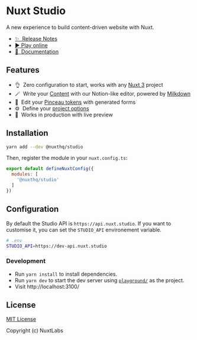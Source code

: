 # Nuxt Studio

<!-- [![npm version][npm-version-src]][npm-version-href]
[![npm downloads][npm-downloads-src]][npm-downloads-href]
[![Github Actions CI][github-actions-ci-src]][github-actions-ci-href]
[![Codecov][codecov-src]][codecov-href]
[![License][license-src]][license-href] -->

A new experience to build content-driven website with Nuxt.

- [✨ &nbsp;Release Notes](https://github.com/nuxtlabs/studio/releases)
- [▶️ Play online](https://nuxt.new/studio)
- [📖 &nbsp;Documentation](https://nuxt.studio)

## Features

- 👌&nbsp; Zero configuration to start, works with any [Nuxt 3](https://nuxt.com) project
- 🪄&nbsp; Write your [Content](https://content.nuxt.org) with our Notion-like editor, powered by [Milkdown](https://milkdown.dev)
- 🎨&nbsp; Edit your [Pinceau tokens](https://pinceau.dev) with generated forms
- ⚙️&nbsp; Define your [project options](https://nuxt.com/docs/guide/directory-structure/app-config)
- 🚀&nbsp; Works in production with live preview

## Installation

```bash
yarn add --dev @nuxthq/studio
```

Then, register the module in your `nuxt.config.ts`:

```js
export default defineNuxtConfig({
  modules: [
    '@nuxthq/studio'
  ]
})
```

## Configuration

By default the Studio API is `https://api.nuxt.studio`. If you want to customise it, you can set the `STUDIO_API` environement variable.

```bash
# .env
STUDIO_API=https://dev-api.nuxt.studio
```

### Development

- Run `yarn install` to install dependencies.
- Run `yarn dev` to start the dev server using [`playground/`](./playground/) as the project.
- Visit http://localhost:3100/

## License

[MIT License](./LICENSE)

Copyright (c) NuxtLabs

<!-- Badges -->
[npm-version-src]: https://img.shields.io/npm/v/@nuxthq/studio/latest.svg
[npm-version-href]: https://npmjs.com/package/@nuxthq/studio

[npm-downloads-src]: https://img.shields.io/npm/dm/@nuxthq/studio.svg
[npm-downloads-href]: https://npmjs.com/package/@nuxthq/studio

[github-actions-ci-src]: https://github.com/nuxtlabs/studio/workflows/studio/badge.svg
[github-actions-ci-href]: https://github.com/nuxtlabs/studio/actions/workflows/studio.yml

[codecov-src]: https://img.shields.io/codecov/c/github/@nuxthq/studio.svg
[codecov-href]: https://codecov.io/gh/@nuxthq/studio

[license-src]: https://img.shields.io/npm/l/@nuxthq/studio.svg
[license-href]: https://npmjs.com/package/@nuxthq/studio
